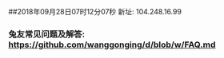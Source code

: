 ##2018年09月28日07时12分07秒 新址: 104.248.16.99
### 兔友常见问题及解答: https://github.com/wanggonging/d/blob/w/FAQ.md
